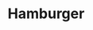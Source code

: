---
layout: post
title: Hamburger
description: Classic single 1/3 pound burger with your choice of lettuce, tomato, onion, and cheese.
price: $4.50
type: burger
gravatar: https://gravatar.com/avatar/4d4cc105958cfeec20de31c34a6a3a15?s=150
postFooter: Additional information, and maybe a <a href="#">link or two</a>
---